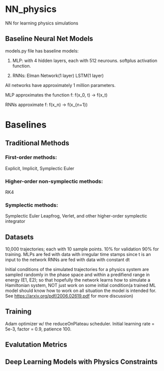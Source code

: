 # NN_physics
NN for learning physics simulations

## Baseline Neural Net Models
models.py file has baseline models:

1. MLP: with 4 hidden layers, each with 512 neurouns. softplus activation function.

2. RNNs:
Elman Network(1 layer)
LSTM(1 layer)

All networks have approximately 1 million parameters.

MLP approximates the function f: f(x_0, t) -> f(x_t)

RNNs approximate f: f(x_n) -> f(x_{n+1})
# Baselines
## Traditional Methods
### First-order methods:
Explicit, Implicit, Symplectic Euler
### Higher-order non-symplectic methods:
RK4
### Symplectic methods:
Symplectic Euler
Leapfrog, Verlet, 
and other higher-order symplectic integrator


## Datasets
10,000 trajectories; each with 10 sample points. 10% for validation 90% for training.
MLPs are fed with data with irregular time stamps since t is an input to the network
RNNs are fed with data with constant dt

Initial conditions of the simulated trajectories for a physics system are sampled randomly in the phase space and within a predifiend range in energy (E1, E2); 
so that hopefully the network learns how to simulate a Hamiltonian system, NOT just work on some initial condition(a trained ML model should know how to work on all situation the model is intended for. See https://arxiv.org/pdf/2006.02619.pdf for more discussion)

## Training
Adam optimizer w/ the reduceOnPlateau scheduler. Initial learning rate = 5e-3, factor = 0.9, patience 100.

## Evalutation Metrics

## Deep Learning Models with Physics Constraints

